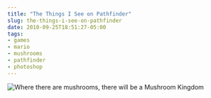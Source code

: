 ```yaml
---
title: "The Things I See on Pathfinder"
slug: the-things-i-see-on-pathfinder
date: 2010-09-25T18:51:27-05:00
tags:
- games
- mario
- mushrooms
- pathfinder
- photoshop
---
```

![](http://images.dxprog.com/blog/pathfinder_mushrooms.jpg "Where there are mushrooms, there will be a Mushroom Kingdom")

